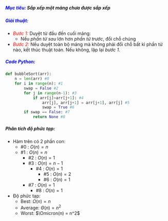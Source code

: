 ##### <span style="color:blue">**Mục tiêu:**</span> Sắp xếp một mảng chưa được sắp xếp

##### <span style="color:blue">**Giải thuật:**</span>

- <span style="color:red">*Bước 1:*</span> Duyệt từ đầu đến cuối mảng:
  - Nếu *phần tử sau* lớn hơn *phần tử trước*, đổi chỗ chúng
- <span style="color:red">*Bước 2:*</span> Nếu duyệt toàn bộ mảng mà không phải đổi chỗ bất kì phần tử nào, kết thúc thuật toán. Nếu không, lặp lại *bước 1*.

##### <span style="color:blue">**Code Python:**</span>

```python
def bubbleSort(arr):
    n = len(arr) #0
    for i in range(n): #1
        swap = False #2
        for j in range(n-1): #3
            if arr[j]>arr[j+1]: #4
                arr[j], arr[j+1] = arr[j+1], arr[j] #5
                swap = True #6
        if swap == False: #7
            return None #8
```



##### Phân tích độ phức tạp:

- Hàm trên có 2 phần con:
  - #0 : $O(n)= n$
  - #1 : $O(n)=n$
    - #2 : $O(n)=1$
    - #3 : $O(n)=n-1$
      - #4 : $O(n)=1$
        - #5 : $O(n)=2$
        - #6 : $O(n)=1$
    - #7 : $O(n)=1$
      - #8 : $O(n)= 1$
- Độ phức tạp:
  - Best: $\Omega (n)=n$
  - Average: $\Theta (n) = n^2$
  - Worst: $\Omicron(n) = n^2$
